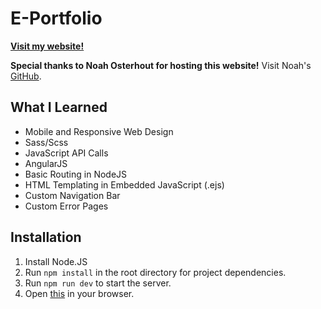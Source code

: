 # E-Portfolio

**[Visit my website!](https://richietarkowski.com)**

**Special thanks to Noah Osterhout for hosting this website!**
Visit Noah's [GitHub](https://github.com/NoahFlowa).

## What I Learned
* Mobile and Responsive Web Design
* Sass/Scss
* JavaScript API Calls
* AngularJS
* Basic Routing in NodeJS
* HTML Templating in Embedded JavaScript (.ejs)
* Custom Navigation Bar
* Custom Error Pages

## Installation
1. Install Node.JS
2. Run ```npm install``` in the root directory for project dependencies.
3. Run ```npm run dev``` to start the server.
4. Open [this](http://localhost:8080) in your browser.
